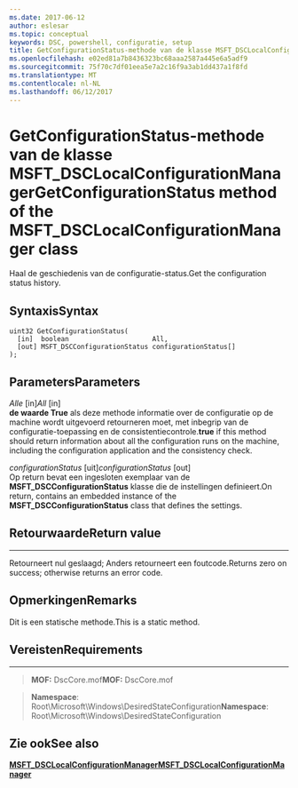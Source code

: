 ```yaml
---
ms.date: 2017-06-12
author: eslesar
ms.topic: conceptual
keywords: DSC, powershell, configuratie, setup
title: GetConfigurationStatus-methode van de klasse MSFT_DSCLocalConfigurationManager
ms.openlocfilehash: e02ed81a7b8436323bc68aaa2587a445e6a5adf9
ms.sourcegitcommit: 75f70c7df01eea5e7a2c16f9a3ab1dd437a1f8fd
ms.translationtype: MT
ms.contentlocale: nl-NL
ms.lasthandoff: 06/12/2017
---
```

# <a name="getconfigurationstatus-method-of-the-msftdsclocalconfigurationmanager-class"></a><span data-ttu-id="9be96-103">GetConfigurationStatus-methode van de klasse MSFT_DSCLocalConfigurationManager</span><span class="sxs-lookup"><span data-stu-id="9be96-103">GetConfigurationStatus method of the MSFT_DSCLocalConfigurationManager class</span></span>

<span data-ttu-id="9be96-104">Haal de geschiedenis van de configuratie-status.</span><span class="sxs-lookup"><span data-stu-id="9be96-104">Get the configuration status history.</span></span>

<a name="syntax"></a><span data-ttu-id="9be96-105">Syntaxis</span><span class="sxs-lookup"><span data-stu-id="9be96-105">Syntax</span></span>
------

```mof
uint32 GetConfigurationStatus(
  [in]  boolean                     All,
  [out] MSFT_DSCConfigurationStatus configurationStatus[]
);
```

<a name="parameters"></a><span data-ttu-id="9be96-106">Parameters</span><span class="sxs-lookup"><span data-stu-id="9be96-106">Parameters</span></span>
----------

<span data-ttu-id="9be96-107">*Alle* \[in\]</span><span class="sxs-lookup"><span data-stu-id="9be96-107">*All* \[in\]</span></span>  
<span data-ttu-id="9be96-108">**de waarde True** als deze methode informatie over de configuratie op de machine wordt uitgevoerd retourneren moet, met inbegrip van de configuratie-toepassing en de consistentiecontrole.</span><span class="sxs-lookup"><span data-stu-id="9be96-108">**true** if this method should return information about all the configuration runs on the machine, including the configuration application and the consistency check.</span></span>

<span data-ttu-id="9be96-109">*configurationStatus* \[uit\]</span><span class="sxs-lookup"><span data-stu-id="9be96-109">*configurationStatus* \[out\]</span></span>  
<span data-ttu-id="9be96-110">Op return bevat een ingesloten exemplaar van de **MSFT_DSCConfigurationStatus** klasse die de instellingen definieert.</span><span class="sxs-lookup"><span data-stu-id="9be96-110">On return, contains an embedded instance of the **MSFT_DSCConfigurationStatus** class that defines the settings.</span></span>

## <a name="return-value"></a><span data-ttu-id="9be96-111">Retourwaarde</span><span class="sxs-lookup"><span data-stu-id="9be96-111">Return value</span></span>
------------

<span data-ttu-id="9be96-112">Retourneert nul geslaagd; Anders retourneert een foutcode.</span><span class="sxs-lookup"><span data-stu-id="9be96-112">Returns zero on success; otherwise returns an error code.</span></span>

## <a name="remarks"></a><span data-ttu-id="9be96-113">Opmerkingen</span><span class="sxs-lookup"><span data-stu-id="9be96-113">Remarks</span></span>

<span data-ttu-id="9be96-114">Dit is een statische methode.</span><span class="sxs-lookup"><span data-stu-id="9be96-114">This is a static method.</span></span>

## <a name="requirements"></a><span data-ttu-id="9be96-115">Vereisten</span><span class="sxs-lookup"><span data-stu-id="9be96-115">Requirements</span></span>
------------
><span data-ttu-id="9be96-116">**MOF:** DscCore.mof</span><span class="sxs-lookup"><span data-stu-id="9be96-116">**MOF:** DscCore.mof</span></span>

><span data-ttu-id="9be96-117">**Namespace**: Root\Microsoft\Windows\DesiredStateConfiguration</span><span class="sxs-lookup"><span data-stu-id="9be96-117">**Namespace**: Root\Microsoft\Windows\DesiredStateConfiguration</span></span>


## <a name="see-also"></a><span data-ttu-id="9be96-118">Zie ook</span><span class="sxs-lookup"><span data-stu-id="9be96-118">See also</span></span>


[<span data-ttu-id="9be96-119">**MSFT_DSCLocalConfigurationManager**</span><span class="sxs-lookup"><span data-stu-id="9be96-119">**MSFT_DSCLocalConfigurationManager**</span></span>](msft-dsclocalconfigurationmanager.md)


 

 



